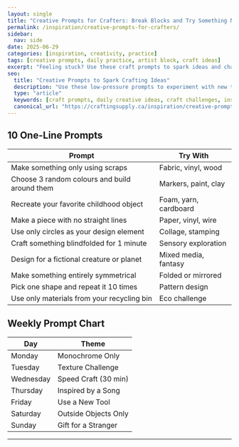 ```yaml
---
layout: single
title: "Creative Prompts for Crafters: Break Blocks and Try Something New"
permalink: /inspiration/creative-prompts-for-crafters/
sidebar:
  nav: side
date: 2025-06-29
categories: [inspiration, creativity, practice]
tags: [creative prompts, daily practice, artist block, craft ideas]
excerpt: "Feeling stuck? Use these craft prompts to spark ideas and challenge yourself with limited tools, random themes, or new materials."
seo:
  title: "Creative Prompts to Spark Crafting Ideas"
  description: "Use these low-pressure prompts to experiment with new themes, techniques, and materials. Great for breaking creative ruts."
  type: "article"
  keywords: [craft prompts, daily creative ideas, craft challenges, inspire crafting]
  canonical_url: "https://craftingsupply.ca/inspiration/creative-prompts-for-crafters/"
---
```


## 10 One-Line Prompts

| Prompt | Try With |
|--------|----------|
| Make something only using scraps | Fabric, vinyl, wood |
| Choose 3 random colours and build around them | Markers, paint, clay |
| Recreate your favorite childhood object | Foam, yarn, cardboard |
| Make a piece with no straight lines | Paper, vinyl, wire |
| Use only circles as your design element | Collage, stamping |
| Craft something blindfolded for 1 minute | Sensory exploration |
| Design for a fictional creature or planet | Mixed media, fantasy |
| Make something entirely symmetrical | Folded or mirrored |
| Pick one shape and repeat it 10 times | Pattern design |
| Use only materials from your recycling bin | Eco challenge |

## Weekly Prompt Chart

| Day | Theme |
|-----|-------|
| Monday | Monochrome Only |
| Tuesday | Texture Challenge |
| Wednesday | Speed Craft (30 min) |
| Thursday | Inspired by a Song |
| Friday | Use a New Tool |
| Saturday | Outside Objects Only |
| Sunday | Gift for a Stranger |

---
